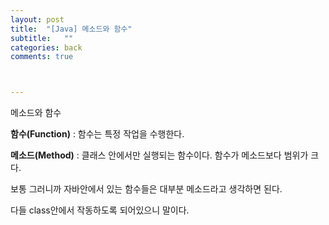 ```yaml
---
layout: post
title:  "[Java] 메소드와 함수"
subtitle:   ""
categories: back
comments: true



---
```


메소드와 함수

  **함수(Function)** : 함수는 특정 작업을 수행한다. 

  **메소드(Method)** : 클래스 안에서만 실행되는 함수이다. 함수가 메소드보다 범위가 크다. 

보통 그러니까 자바안에서 있는 함수들은 대부분 메소드라고 생각하면 된다.

다들 class안에서 작동하도록 되어있으니 말이다.

